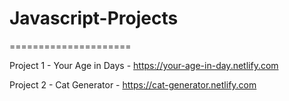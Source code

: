 # Javascript-Projects
=====================



Project 1 - Your Age in Days - https://your-age-in-day.netlify.com

Project 2 - Cat Generator - https://cat-generator.netlify.com
